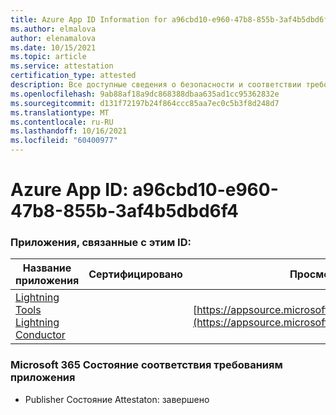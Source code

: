 ```yaml
---
title: Azure App ID Information for a96cbd10-e960-47b8-855b-3af4b5dbd6f4
ms.author: elmalova
author: elenamalova
ms.date: 10/15/2021
ms.topic: article
ms.service: attestation
certification_type: attested
description: Все доступные сведения о безопасности и соответствии требованиям для a96cbd10-e960-47b8-855b-3af4b5dbd6f4.
ms.openlocfilehash: 9ab88af18a9dc868388dbaa635ad1cc95362832e
ms.sourcegitcommit: d131f72197b24f864ccc85aa7ec0c5b3f8d248d7
ms.translationtype: MT
ms.contentlocale: ru-RU
ms.lasthandoff: 10/16/2021
ms.locfileid: "60400977"
---
```

# <a name="azure-app-id-a96cbd10-e960-47b8-855b-3af4b5dbd6f4"></a>Azure App ID: a96cbd10-e960-47b8-855b-3af4b5dbd6f4


### <a name="apps-associated-with-this-id"></a>Приложения, связанные с этим ID:
| **Название приложения** | **Сертифицировано** | **Просмотр в AppSource** |
|--------------|---------------|-----------------------|
| [Lightning Tools Lightning Conductor](https://docs.microsoft.com/microsoft-365-app-certification/forward/WA200001926) |  | [https://appsource.microsoft.com/product/office/WA200001926](https://appsource.microsoft.com/product/office/WA200001926) |

### <a name="microsoft-365-app-compliance-status"></a>Microsoft 365 Состояние соответствия требованиям приложения
- Publisher Состояние Attestaton: завершено
